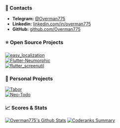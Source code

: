 ### 💬 Contacts  
  
 + **Telegram:** [@Overman775](https://t.me/Overman775)   
 + **Linkedin:** [linkedin.com/in/overman775](https://www.linkedin.com/in/overman775/)  
 + **GitHub:** [github.com/Overman775](https://github.com/Overman775/)  

  
### ⭐ Open Source Projects  
  
[![easy_localization](https://github-readme-stats.vercel.app/api/pin/?username=aissat&repo=easy_localization)](https://github.com/aissat/easy_localization)   
[![Flutter-Neumorphic](https://github-readme-stats.vercel.app/api/pin/?username=idean&repo=flutter-neumorphic)](https://github.com/Idean/Flutter-Neumorphic)   
[![flutter_screenutil](https://github-readme-stats.vercel.app/api/pin/?username=OpenFlutter&repo=flutter_screenutil)](https://github.com/OpenFlutter/flutter_screenutil)   

### 🧔 Personal Projects  

[![Tabor](https://github-readme-stats.vercel.app/api/pin/?username=Overman775&repo=tabor_chat)](https://github.com/Overman775/tabor_chat)  
[![Neo-Todo](https://github-readme-stats.vercel.app/api/pin/?username=Overman775&repo=Neo-Todo)](https://github.com/Overman775/Neo-Todo)   
 
  
### 📈 Scores & Stats  
  
[![Overman775's Github Stats](https://github-readme-stats.vercel.app/api?username=overman775&count_private=true&theme=default&show_icons=true)](https://github.com/Overman775) 
[![Coderanks Summary](https://badges.plugfox.dev/dart_rank.svg)](https://profile.codersrank.io/user/overman775)  
